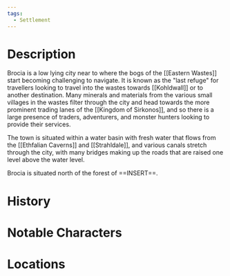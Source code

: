 ```yaml
---
tags:
  - Settlement
---
```

# Description
Brocia is a low lying city near to where the bogs of the [[Eastern Wastes]] start becoming challenging to navigate. It is known as the "last refuge" for travellers looking to travel into the wastes towards [[Kohldwall]] or to another destination. Many minerals and materials from the various small villages in the wastes filter through the city and head towards the more prominent trading lanes of the [[Kingdom of Sirkonos]], and so there is a large presence of traders, adventurers, and monster hunters looking to provide their services.

The town is situated within a water basin with fresh water that flows from the [[Ethfalian Caverns]] and [[Strahldale]], and various canals stretch through the city, with many bridges making up the roads that are raised one level above the water level.

Brocia is situated north of the forest of ==INSERT==.
# History

# Notable Characters

# Locations
